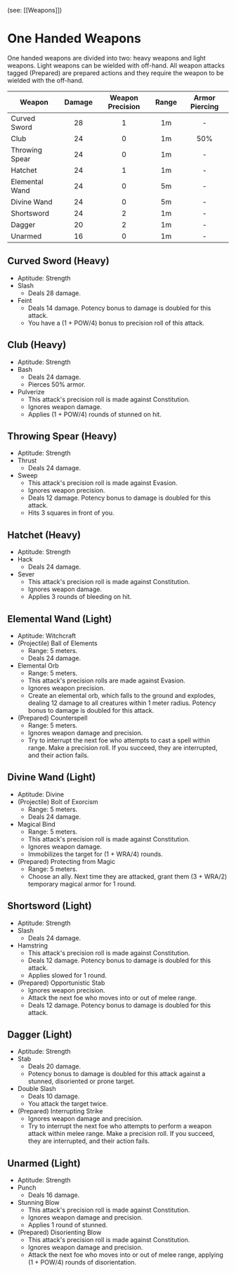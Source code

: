 (see: [[Weapons]])

# One Handed Weapons
One handed weapons are divided into two: heavy weapons and light weapons. Light weapons can be wielded with off-hand. All weapon attacks tagged (Prepared) are prepared actions and they require the weapon to be wielded with the off-hand.


Weapon | Damage | Weapon Precision | Range | Armor Piercing
--- | :---: | :---: | :---: | :---:
Curved Sword    |    28    |         1        |  1m   |       -
Club            |    24    |         0        |  1m   |      50%
Throwing Spear  |    24    |         0        |  1m   |       -
Hatchet         |    24    |         1        |  1m   |       -
Elemental Wand  |    24    |         0        |  5m   |       -
Divine Wand     |    24    |         0        |  5m   |       -
Shortsword      |    24    |         2        |  1m   |       -
Dagger          |    20    |         2        |  1m   |       -
Unarmed         |    16    |         0        |  1m   |       -


## Curved Sword (Heavy)
+ Aptitude: Strength
+ Slash
	+ Deals 28 damage.
+ Feint
	+ Deals 14 damage. Potency bonus to damage is doubled for this attack. 
	+ You have a (1 + POW/4) bonus to precision roll of this attack.

## Club (Heavy)
+ Aptitude: Strength
+ Bash
	+ Deals 24 damage.
	+ Pierces 50% armor.
+ Pulverize
	+ This attack's precision roll is made against Constitution.
	+ Ignores weapon damage.
	+ Applies (1 + POW/4) rounds of stunned on hit.

## Throwing Spear (Heavy)
+ Aptitude: Strength
+ Thrust
	+ Deals 24 damage.
+ Sweep
	+ This attack's precision roll is made against Evasion.
	+ Ignores weapon precision.
	+ Deals 12 damage. Potency bonus to damage is doubled for this attack. 
	+ Hits 3 squares in front of you.

## Hatchet (Heavy)
+ Aptitude: Strength
+ Hack
	+ Deals 24 damage.
+ Sever
	+ This attack's precision roll is made against Constitution.
	+ Ignores weapon damage.
	+ Applies 3 rounds of bleeding on hit.

## Elemental Wand (Light)
+ Aptitude: Witchcraft
+ (Projectile) Ball of Elements
	+ Range: 5 meters.
	+ Deals 24 damage.
+ Elemental Orb
	+ Range: 5 meters.
	+ This attack's precision rolls are made against Evasion.
	+ Ignores weapon precision.
	+ Create an elemental orb, which falls to the ground and explodes, dealing 12 damage to all creatures within 1 meter radius. Potency bonus to damage is doubled for this attack. 
+ (Prepared) Counterspell
	+ Range: 5 meters.
	+ Ignores weapon damage and precision.
	+ Try to interrupt the next foe who attempts to cast a spell within range. Make a precision roll. If you succeed, they are interrupted, and their action fails.

## Divine Wand (Light)
+ Aptitude: Divine
+ (Projectile) Bolt of Exorcism
	+ Range: 5 meters.
	+ Deals 24 damage.
+ Magical Bind
	+ Range: 5 meters.
	+ This attack's precision roll is made against Constitution.
	+ Ignores weapon damage.
	+ Immobilizes the target for (1 + WRA/4) rounds.
+ (Prepared) Protecting from Magic
	+ Range: 5 meters.
	+ Choose an ally. Next time they are attacked, grant them (3 + WRA/2) temporary magical armor for 1 round.

## Shortsword (Light)
+ Aptitude: Strength
+ Slash
	+ Deals 24 damage.
+ Hamstring
	+ This attack's precision roll is made against Constitution.
	+ Deals 12 damage. Potency bonus to damage is doubled for this attack. 
	+ Applies slowed for 1 round. 
+ (Prepared) Opportunistic Stab
	+ Ignores weapon precision.
	+ Attack the next foe who moves into or out of melee range.
	+ Deals 12 damage. Potency bonus to damage is doubled for this attack. 

## Dagger (Light)
+ Aptitude: Strength
+ Stab
	+ Deals 20 damage.
	+ Potency bonus to damage is doubled for this attack against a stunned, disoriented or prone target.
+ Double Slash
	+ Deals 10 damage.
	+ You attack the target twice.
+ (Prepared) Interrupting Strike
	+ Ignores weapon damage and precision.
	+ Try to interrupt the next foe who attempts to perform a weapon attack within melee range. Make a precision roll. If you succeed, they are interrupted, and their action fails.

## Unarmed (Light)
+ Aptitude: Strength
+ Punch
	+ Deals 16 damage.
+ Stunning Blow 
	+ This attack's precision roll is made against Constitution.
	+ Ignores weapon damage and precision.
	+ Applies 1 round of stunned.
+ (Prepared) Disorienting Blow
	+ This attack's precision roll is made against Constitution.
	+ Ignores weapon damage and precision.
	+ Attack the next foe who moves into or out of melee range, applying (1 + POW/4) rounds of disorientation.